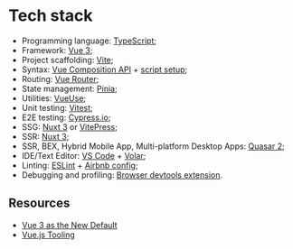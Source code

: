 # Tech stack

- Programming language: [TypeScript](https://www.typescriptlang.org/);
- Framework: [Vue 3](https://vuejs.org/);
- Project scaffolding: [Vite](https://vitejs.dev/);
- Syntax: [Vue Composition API](https://v3.vuejs.org/guide/composition-api-introduction.html#introduction) + [script setup](https://v3.vuejs.org/api/sfc-script-setup.html#sfc-script-setup);
- Routing: [Vue Router](https://router.vuejs.org/);
- State management: [Pinia](https://pinia.vuejs.org/);
- Utilities: [VueUse](https://vueuse.org/);
- Unit testing: [Vitest](https://vitest.dev/);
- E2E testing: [Cypress.io](http://Cypress.io);
- SSG: [Nuxt 3](https://nuxtjs.org/) or [VitePress](https://vitepress.dev/);
- SSR: [Nuxt 3](https://nuxtjs.org/);
- SSR, BEX, Hybrid Mobile App, Multi-platform Desktop Apps: [Quasar 2](https://quasar.dev/);
- IDE/Text Editor: [VS Code](https://code.visualstudio.com/) + [Volar](https://marketplace.visualstudio.com/items?itemName=Vue.volar);
- Linting: [ESLint](https://eslint.org/) + [Airbnb config](https://github.com/airbnb/javascript);
- Debugging and profiling: [Browser devtools extension](https://devtools.vuejs.org/).

## Resources

- [Vue 3 as the New Default](https://blog.vuejs.org/posts/vue-3-as-the-new-default.html)
- [Vue.js Tooling](https://vuejs.org/guide/scaling-up/tooling.html)

